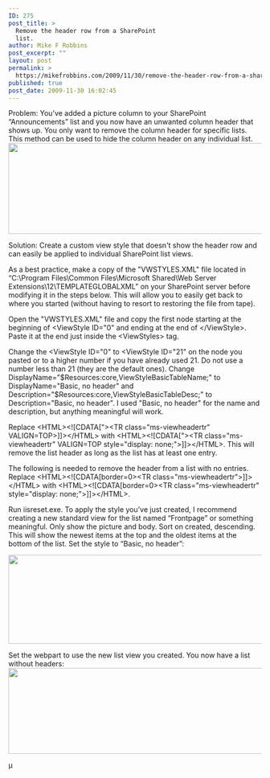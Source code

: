 ```yaml
---
ID: 275
post_title: >
  Remove the header row from a SharePoint
  list.
author: Mike F Robbins
post_excerpt: ""
layout: post
permalink: >
  https://mikefrobbins.com/2009/11/30/remove-the-header-row-from-a-sharepoint-list/
published: true
post_date: 2009-11-30 16:02:45
---
```

Problem:
You’ve added a picture column to your SharePoint “Announcements” list and you now have an unwanted column header that shows up. You only want to remove the column header for specific lists. This method can be used to hide the column header on any individual list.
<a href="http://mikefrobbins.com/wp-content/uploads/2009/11/list_w-headers.jpg"><img class="alignnone size-full wp-image-276" title="list_w-headers" alt="" src="http://mikefrobbins.com/wp-content/uploads/2009/11/list_w-headers.jpg" width="600" height="181" /></a>

Solution:
Create a custom view style that doesn't show the header row and can easily be applied to individual SharePoint list views.

As a best practice, make a copy of the "VWSTYLES.XML" file located in “C:\Program Files\Common Files\Microsoft Shared\Web Server Extensions\12\TEMPLATEGLOBALXML” on your SharePoint server before modifying it in the steps below. This will allow you to easily get back to where you started (without having to resort to restoring the file from tape).

Open the "VWSTYLES.XML" file and copy the first node starting at the beginning of &lt;ViewStyle ID="0" and ending at the end of &lt;/ViewStyle&gt;. Paste it at the end just inside the &lt;ViewStyles&gt; tag.

Change the &lt;ViewStyle ID="0" to &lt;ViewStyle ID="21" on the node you pasted or to a higher number if you have already used 21. Do not use a number less than 21 (they are the default ones). Change DisplayName="$Resources:core,ViewStyleBasicTableName;" to DisplayName="Basic, no header" and Description="$Resources:core,ViewStyleBasicTableDesc;" to Description="Basic, no header". I used "Basic, no header" for the name and description, but anything meaningful will work.

Replace &lt;HTML&gt;&lt;![CDATA["&gt;&lt;TR class="ms-viewheadertr" VALIGN=TOP&gt;]]&gt;&lt;/HTML&gt; with &lt;HTML&gt;&lt;![CDATA["&gt;&lt;TR class="ms-viewheadertr" VALIGN=TOP style="display: none;"&gt;]]&gt;&lt;/HTML&gt;. This will remove the list header as long as the list has at least one entry.

The following is needed to remove the header from a list with no entries. Replace &lt;HTML&gt;&lt;![CDATA[border=0&gt;&lt;TR class="ms-viewheadertr"&gt;]]&gt;&lt;/HTML&gt; with &lt;HTML&gt;&lt;![CDATA[border=0&gt;&lt;TR class="ms-viewheadertr" style="display: none;"&gt;]]&gt;&lt;/HTML&gt;.

Run iisreset.exe. To apply the style you’ve just created, I recommend creating a new standard view for the list named “Frontpage” or something meaningful. Only show the picture and body. Sort on created, descending. This will show the newest items at the top and the oldest items at the bottom of the list. Set the style to “Basic, no header”:

<a href="http://mikefrobbins.com/wp-content/uploads/2009/11/sp-style.jpg"><img class="alignnone size-full wp-image-278" title="sp-style" alt="" src="http://mikefrobbins.com/wp-content/uploads/2009/11/sp-style.jpg" width="600" height="177" /></a>

Set the webpart to use the new list view you created. You now have a list without headers:
<a href="http://mikefrobbins.com/wp-content/uploads/2009/11/list_wo-headers.jpg"><img class="alignnone size-full wp-image-277" title="list_wo-headers" alt="" src="http://mikefrobbins.com/wp-content/uploads/2009/11/list_wo-headers.jpg" width="600" height="171" /></a>

µ